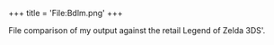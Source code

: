 +++
title = 'File:Bdlm.png'
+++

File comparison of my output against the retail Legend of Zelda 3DS'.